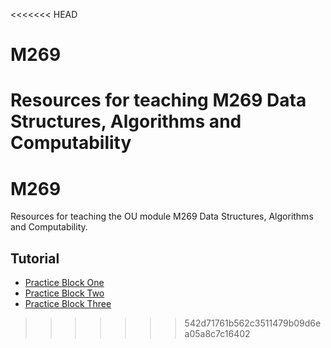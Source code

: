 <<<<<<< HEAD
# M269
Resources for teaching M269 Data Structures, Algorithms and Computability 
=======
# M269

Resources for teaching the OU module M269 Data Structures, Algorithms
and Computability.

## Tutorial

+ [Practice Block One](./tutorials/practice-block-one/)
+ [Practice Block Two](./tutorials/practice-block-two/)
+ [Practice Block Three](./tutorials/practice-block-three/)
>>>>>>> 542d71761b562c3511479b09d6ea05a8c7c16402
